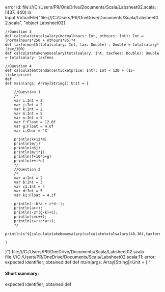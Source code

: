 error id: file:///C:/Users/PR/OneDrive/Documents/Scala/Labsheet02.scala:[437..440) in Input.VirtualFile("file:///C:/Users/PR/OneDrive/Documents/Scala/Labsheet02.scala", "object Labsheet02{

    //Question 3
    def calculatetotalsalary(normalhours: Int, othours: Int): Int = (normalhours*250 + othours*85)*4
    def taxformonth(totalsalary: Int, tax: Double) : Double = totalsalary*(tax/100)
    def calculatetakehomesalary(totalsalary: Int, taxfees: Double): Double = totalsalary- taxfees 

    //Question 4
    def calculateattendance(ticketprice: Int): Int = 120 + (15-ticketprice)
    def
    def main(args: Array[String]):Unit = {

        //Question 1
        /*
        var i:Int = 2
        var j:Int = 2
        var k:Int = 2
        var m:Int = 5
        var n:Int = 5
        var f:Float = 12.0f
        var g:Float = 4.0f
        var c:Char = 'X'
        
        println(k+12*m)
        println(m/j)
        println(n%j)
        println(m/j*j)
        println(f+10*5+g)
        println(++i*n)
        */
        //Question 2
        /*
        var a:Int = 2
        var b:Int = 3
        var c1:Int = 4
        var d:Int = 5
        var k1:Float = 4.3f

        println(--b*a + c*d--);
        println(a++);
        println(-2*(g-k)+c);
        println(c=c++);
        println(c=++c*a++);
        */
        println(s"${calculatetakehomesalary(calculatetotalsalary(40,30),taxformonth(calculatetotalsalary(40,30),12.0))}");
        
    }
}")
file:///C:/Users/PR/OneDrive/Documents/Scala/Labsheet02.scala
file:///C:/Users/PR/OneDrive/Documents/Scala/Labsheet02.scala:11: error: expected identifier; obtained def
    def main(args: Array[String]):Unit = {
    ^
#### Short summary: 

expected identifier; obtained def